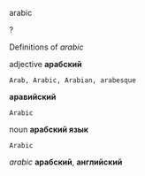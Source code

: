 arabic

?


Definitions of _arabic_

adjective
**арабский**

    Arab, Arabic, Arabian, arabesque
**аравийский**

    Arabic

noun
**арабский язык**

    Arabic

_arabic_
**арабский**, **английский**